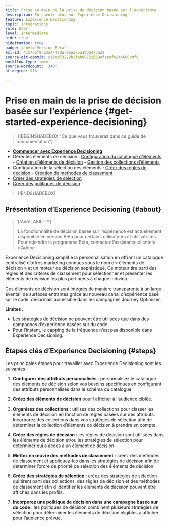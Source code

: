 ```yaml
---
title: Prise en main de la prise de décision basée sur l’expérience
description: En savoir plus sur Experience Decisioning
feature: Experience Decisioning
topic: Integrations
role: User
level: Intermediate
hide: true
hidefromtoc: true
badge: label="Version Beta"
exl-id: 4c57dbf9-b2a4-42da-8aa3-5a1b3a475a32
source-git-commit: c13cd73229b2fab80722663afae9fe24b660c0f9
workflow-type: tm+mt
source-wordcount: '340'
ht-degree: 91%

---
```


# Prise en main de la prise de décision basée sur l’expérience {#get-started-experience-decisioning}

>[!BEGINSHADEBOX &quot;Ce que vous trouverez dans ce guide de documentation&quot;]

* **[Commencer avec Experience Decisioning](gs-experience-decisioning.md)**
* Gérer les éléments de décision : [Configuration du catalogue d’éléments](catalogs.md) - [Création d’éléments de décision](items.md) - [Gestion des collections d’éléments](collections.md)
* Configuration de la sélection des éléments : [Créer des règles de décision](rules.md) - [Création de méthodes de classement](ranking.md)
* [Créer des stratégies de sélection](selection-strategies.md)
* [Créer des politiques de décision](create-decision.md)

>[!ENDSHADEBOX]

## Présentation d’Experience Decisioning {#about}

>[!AVAILABILITY]
>
>La fonctionnalité de décision basée sur l’expérience est actuellement disponible en version Beta pour certains utilisateurs et utilisatrices. Pour rejoindre le programme Beta, contactez l’assistance clientèle d’Adobe.

Experience Decisioning simplifie la personnalisation en offrant un catalogue centralisé d’offres marketing connues sous le nom d’« éléments de décision » et un moteur de décision sophistiqué. Ce moteur tire parti des règles et des critères de classement pour sélectionner et présenter les éléments de décision les plus pertinents à chaque individu.

Ces éléments de décision sont intégrés de manière transparente à un large éventail de surfaces entrantes grâce au nouveau canal d’expérience basé sur le code, désormais accessible dans les campagnes Journey Optimizer.

**Limites :**

* Les stratégies de décision ne peuvent être utilisées que dans des campagnes d’expérience basées sur du code.
* Pour l’instant, le capping de la fréquence n’est pas disponible dans Experience Decisioning.

## Étapes clés d’Experience Decisioning {#steps}

Les principales étapes pour travailler avec Experience Decisioning sont les suivantes :

1. **Configurez des attributs personnalisés** : personnalisez le catalogue des éléments de décision selon vos besoins spécifiques en configurant des attributs personnalisés dans le schéma du catalogue.

1. **Créez des éléments de décision** pour l’afficher à l’audience ciblée.

1. **Organisez des collections** : utilisez des collections pour classer les éléments de décision en fonction de règles basées sur des attributs. Incorporez des collections dans vos stratégies de sélection afin de déterminer la collection d’éléments de décision à prendre en compte.

1. **Créez des règles de décision** : les règles de décision sont utilisées dans les éléments de décision et/ou les stratégies de sélection pour déterminer qui a accès à un élément de décision.

1. **Mettez en œuvre des méthodes de classement** : créez des méthodes de classement et appliquez-les dans les stratégies de décision afin de déterminer l’ordre de priorité de sélection des éléments de décision.

1. **Créez des stratégies de sélection** : créez des stratégies de sélection qui tirent parti des collections, des règles de décision et des méthodes de classement afin d’identifier les éléments de décision pouvant être affichés dans les profils.

1. **Incorporez une politique de décision dans une campagne basée sur du code** : les politiques de décision combinent plusieurs stratégies de sélection pour déterminer les éléments de décision éligibles à afficher pour l’audience prévue.
